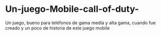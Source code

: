 # Un-juego-Mobile-call-of-duty-
Un juego, bueno para teléfonos de gama medía y alta gama, cuando fue creado y un poco de historia de este juego mobile
